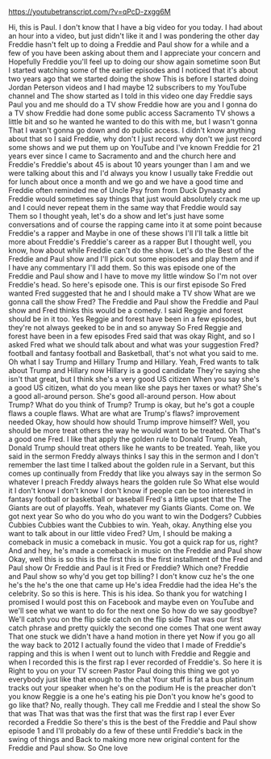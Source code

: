 https://youtubetranscript.com/?v=qPcD-zxgg6M

 Hi, this is Paul. I don't know that I have a big video for you today. I had about an hour into a video, but just didn't like it and I was pondering the other day Freddie hasn't felt up to doing a Freddie and Paul show for a while and a few of you have been asking about them and I appreciate your concern and Hopefully Freddie you'll feel up to doing our show again sometime soon But I started watching some of the earlier episodes and I noticed that it's about two years ago that we started doing the show This is before I started doing Jordan Peterson videos and I had maybe 12 subscribers to my YouTube channel and The show started as I told in this video one day Freddie says Paul you and me should do a TV show Freddie how are you and I gonna do a TV show Freddie had done some public access Sacramento TV shows a little bit and so he wanted he wanted to do this with me, but I wasn't gonna That I wasn't gonna go down and do public access. I didn't know anything about that so I said Freddie, why don't I just record why don't we just record some shows and we put them up on YouTube and I've known Freddie for 21 years ever since I came to Sacramento and and the church here and Freddie's Freddie's about 45 is about 10 years younger than I am and we were talking about this and I'd always you know I usually take Freddie out for lunch about once a month and we go and we have a good time and Freddie often reminded me of Uncle Psy from from Duck Dynasty and Freddie would sometimes say things that just would absolutely crack me up and I could never repeat them in the same way that Freddie would say Them so I thought yeah, let's do a show and let's just have some conversations and of course the rapping came into it at some point because Freddie's a rapper and Maybe in one of these shows I'll I'll talk a little bit more about Freddie's Freddie's career as a rapper But I thought well, you know, how about while Freddie can't do the show. Let's do the Best of the Freddie and Paul show and I'll pick out some episodes and play them and if I have any commentary I'll add them. So this was episode one of the Freddie and Paul show and I have to move my little window So I'm not over Freddie's head. So here's episode one. This is our first episode So Fred wanted Fred suggested that he and I should make a TV show What are we gonna call the show Fred? The Freddie and Paul show the Freddie and Paul show and Fred thinks this would be a comedy. I said Reggie and forest should be in it too. Yes Reggie and forest have been in a few episodes, but they're not always geeked to be in and so anyway So Fred Reggie and forest have been in a few episodes Fred said that was okay Right, and so I asked Fred what we should talk about and what was your suggestion Fred? football and fantasy football and Basketball, that's not what you said to me. Oh what I say Trump and Hillary Trump and Hillary. Yeah, Fred wants to talk about Trump and Hillary now Hillary is a good candidate They're saying she isn't that great, but I think she's a very good US citizen When you say she's a good US citizen, what do you mean like she pays her taxes or what? She's a good all-around person. She's good all-around person. How about Trump? What do you think of Trump? Trump is okay, but he's got a couple flaws a couple flaws. What are what are Trump's flaws? improvement needed Okay, how should how should Trump improve himself? Well, you should be more treat others the way he would want to be treated. Oh That's a good one Fred. I like that apply the golden rule to Donald Trump Yeah, Donald Trump should treat others like he wants to be treated. Yeah, like you said in the sermon Freddy always thinks I say this in the sermon and I don't remember the last time I talked about the golden rule in a Servant, but this comes up continually from Freddy that like you always say in the sermon So whatever I preach Freddy always hears the golden rule So What else would it I don't know I don't know I don't know if people can be too interested in fantasy football or basketball or baseball Fred's a little upset that the The Giants are out of playoffs. Yeah, whatever my Giants Giants. Come on. We got next year So who do you who do you want to win the Dodgers? Cubbies Cubbies Cubbies want the Cubbies to win. Yeah, okay. Anything else you want to talk about in our little video Fred? Um, I should be making a comeback in music a comeback in music. You got a quick rap for us, right? And and hey, he's made a comeback in music on the Freddie and Paul show Okay, well this is so this is the first this is the first installment of the Fred and Paul show Or Freddie and Paul is it Fred or Freddie? Which one? Freddie and Paul show so why'd you get top billing? I don't know cuz he's the one he's the he's the one that came up He's idea Freddie had the idea He's the celebrity. So so this is here. This is his idea. So thank you for watching I promised I would post this on Facebook and maybe even on YouTube and we'll see what we want to do for the next one So how do we say goodbye? We'll catch you on the flip side catch on the flip side That was our first catch phrase and pretty quickly the second one comes That one went away That one stuck we didn't have a hand motion in there yet Now if you go all the way back to 2012 I actually found the video that I made of Freddie's rapping and this is when I went out to lunch with Freddie and Reggie and when I recorded this is the first rap I ever recorded of Freddie's. So here it is Right to you on your TV screen Pastor Paul doing this thing we got yo everybody just like that enough to the chat Your stuff is fat a bus platinum tracks out your speaker when he's on the podium He is the preacher don't you know Reggie is a one he's eating his pie Don't you know he's good to go like that? No, really though. They call me Freddie and I steal the show So that was That was that was the first that was the first rap I ever Ever recorded a Freddie So there's this is the best of the Freddie and Paul show episode 1 and I'll probably do a few of these until Freddie's back in the swing of things and Back to making more new original content for the Freddie and Paul show. So One love